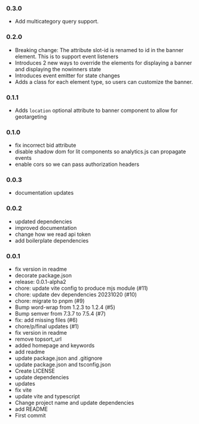 ### 0.3.0

- Add multicategory query support.

### 0.2.0

- Breaking change: The attribute slot-id is renamed to id in the banner element. This is to support event listeners
- Introduces 2 new ways to override the elements for displaying a banner and displaying the nowinners state
- Introduces event emitter for state changes
- Adds a class for each element type, so users can customize the banner.

### 0.1.1

- Adds `location` optional attribute to banner component to allow for geotargeting

### 0.1.0

- fix incorrect bid attribute
- disable shadow dom for lit components so analytics.js can propagate events
- enable cors so we can pass authorization headers

### 0.0.3

- documentation updates

### 0.0.2

- updated dependencies
- improved documentation
- change how we read api token
- add boilerplate dependencies

### 0.0.1

- fix version in readme
- decorate package.json
- release: 0.0.1-alpha2
- chore: update vite config to produce mjs module (#11)
- chore: update dev dependencies 20231020 (#10)
- chore: migrate to pnpm (#9)
- Bump word-wrap from 1.2.3 to 1.2.4 (#5)
- Bump semver from 7.3.7 to 7.5.4 (#7)
- fix: add missing files (#6)
- chore/p/final updates (#1)
- fix version in readme
- remove topsort_url
- added homepage and keywords
- add readme
- update package.json and .gitignore
- update package.json and tsconfig.json
- Create LICENSE
- update dependencies
- updates
- fix vite
- update vite and typescript
- Change project name and update dependencies
- add README
- First commit
